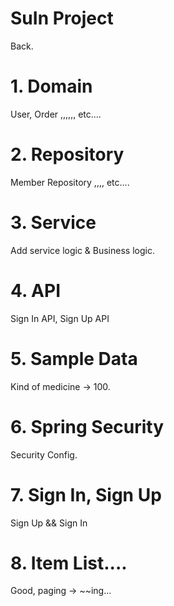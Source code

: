 # SuIn Project
Back.

# 1. Domain
User, Order ,,,,,, etc....

# 2. Repository
Member Repository ,,,, etc....

# 3. Service
Add service logic & Business logic.

# 4. API
Sign In API, Sign Up API

# 5. Sample Data
Kind of medicine -> 100.

# 6. Spring Security
Security Config.

# 7. Sign In, Sign Up
Sign Up && Sign In

# 8. Item List....
Good, paging -> ~~ing...